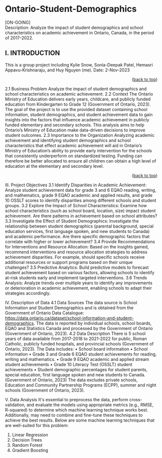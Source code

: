 # Ontario-Student-Demographics
[ON-GOING] <br />
Description: Analyze the impact of student demographics and school characteristics on academic achievement in Ontario, Canada, in the period of 2017-2022. 

<!-- INTRODUCTION -->
## I. INTRODUCTION
This is a group project including Kylie Snow, Sonia-Deepak Patel, Hemasri Appavu-Krishnaraju, and Huy Nguyen (me).
Date: 2-Nov-2023
<p align="right">(<a href="#readme-top">back to top</a>)</p>

<!-- II. DEFINITION OF THE BUSINESS PROBLEM -->
2.1 Business Problem
Analyze the impact of student demographics and school characteristics on academic achievement. 
2.2 Context
The Ontario Ministry of Education delivers early years, childcare, and publicly funded education from Kindergarten to Grade 12 (Government of Ontario, 2023). The goal of the project is to use the provided dataset containing school information, student demographics, and student achievement data to gain insights into the factors that influence academic achievement in publicly funded elementary and secondary schools. This analysis aims to help Ontario’s Ministry of Education make data-driven decisions to improve student outcomes.
2.3 Importance to the Organization
Analyzing academic achievement and identifying student demographics and school characteristics that effect academic achievement will aid in Ontario’s Ministry of Education’s ability to provide early intervention for the schools that consistently underperform on standardized testing. Funding can therefore be better allocated to ensure all children can obtain a high level of education at the elementary and secondary level.
<p align="right">(<a href="#readme-top">back to top</a>)</p>

III. Project Objectives
3.1 Identify Disparities in Academic Achievement: Analyze student achievement data for grade 3 and 6 EQAO reading, writing, and mathematics, grade 9 EQAO academic and applied results, and grade 10 OSSLT scores to identify disparities among different schools and student groups.
3.2 Explore the Impact of School Characteristics: Examine how school characteristics (such as school board, location, size) impact student achievement. Are there patterns in achievement based on school attributes?
3.3 Investigate the Effect of Student Demographics: Investigate the relationship between student demographics (parental background, special education services, first language spoken, and new students to Canada) and academic performance. Are there specific demographic factors that correlate with higher or lower achievement?
3.4 Provide Recommendations for Interventions and Resource Allocation: Based on the insights gained, recommend interventions and resource allocation strategies to address achievement disparities. For example, should specific schools receive additional resources or support programs based on their unique challenges?
3.5 Predictive Analytics: Build predictive models to forecast student achievement based on various factors, allowing schools to identify at-risk students early and implement targeted interventions.
3.6 Trends Analysis: Analyze trends over multiple years to identify any improvements or deterioration in academic achievement, enabling schools to adapt their strategies accordingly.

IV. Description of Data
4.1 Data Sources
The data source is School Information and Student Demographics and is obtained from the Government of Ontario Data Catalogue: https://data.ontario.ca/dataset/school-information-and-student-demographics. The data is reported by individual schools, school boards, EQAO and Statistics Canada and processed by the Government of Ontario (Government of Ontario, 2023). 
4.2 Data Description
There is 5 school years of data available from 2017-2018 to 2021-2022 for public, Roman Catholic, publicly funded hospitals, and provincial schools (Government of Ontario, 2023). 
The Data includes: 
•	School board information
•	School information 
•	Grade 3 and Grade 6 EQAO student achievements for reading, writing and mathematics. 
•	Grade 9 EQAO academic and applied stream student achievements 
•	Grade 10 Literacy Test (OSSLT) student achievements 
•	Student demographic percentages for student parents, special education, first language spoken and new students to Canada.  (Government of Ontario, 2023)
The data excludes private schools, Education and Community Partnership Programs (ECPP), summer and night schools (Government of Ontario, 2023). 

V. Data Analysis
It's essential to preprocess the data, perform cross-validation, and evaluate the models using appropriate metrics (e.g., RMSE, R-squared) to determine which machine learning technique works best. Additionally, may need to combine and fine-tune these techniques to achieve the best results.
Below are some machine learning techniques that are well-suited for this problem:
1.	Linear Regression
2.	Decision Trees
3.	Random Forest
4.	Gradient Boosting
